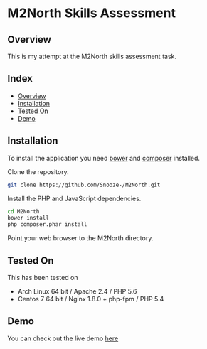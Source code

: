 M2North Skills Assessment
========================

Overview
--------
This is my attempt at the M2North skills assessment task.

Index
-----
 - [Overview](#Overview)
 - [Installation](#installation)
 - [Tested On](#tested-on)
 - [Demo](#demo)

Installation
------------
To install the application you need [bower](http://bower.io/) and [composer](https://getcomposer.org/) installed.

Clone the repository.

```bash
git clone https://github.com/Snooze-/M2North.git
```

Install the PHP and JavaScript dependencies.

```bash
cd M2North
bower install
php composer.phar install
```
Point your web browser to the M2North directory.

Tested On
---------
This has been tested on

* Arch Linux 64 bit / Apache 2.4 / PHP 5.6
* Centos 7 64 bit / Nginx 1.8.0 + php-fpm / PHP 5.4

Demo
----
You can check out the live demo [here](http://m2north.honeyandcrowbar.com/)
